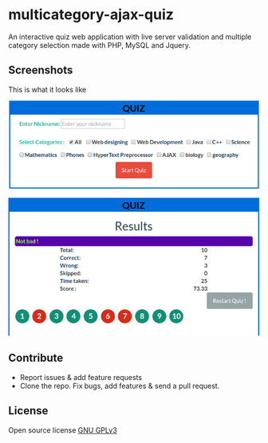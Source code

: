 # multicategory-ajax-quiz
An interactive quiz web application with live server validation and multiple category selection made with PHP, MySQL and Jquery.

## Screenshots
This is what it looks like

![Quiz](screenshots/1.png)

![Quiz](screenshots/4.png)


## Contribute
+ Report issues & add feature requests
+ Clone the repo. Fix bugs, add features & send a pull request.

## License
Open source license [GNU GPLv3](LICENSE)
